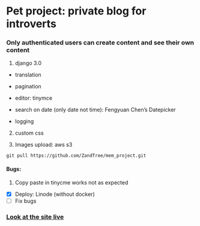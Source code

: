 # Pet project: private blog for introverts

### Only authenticated users can create content and see their own content




1. django 3.0
- translation

- pagination

- editor: tinymce

- search on date (only date not time): Fengyuan Chen’s Datepicker

- logging

2. custom css

3. Images upload: aws s3

`git pull https://github.com/ZandTree/mem_project.git`

#### Bugs:

1. Copy paste in tinycme works not as expected




- [x] Deploy: Linode (without docker)
- [ ] Fix bugs

### [ Look at the site  live](https://www.memoryoverflow.nl)
